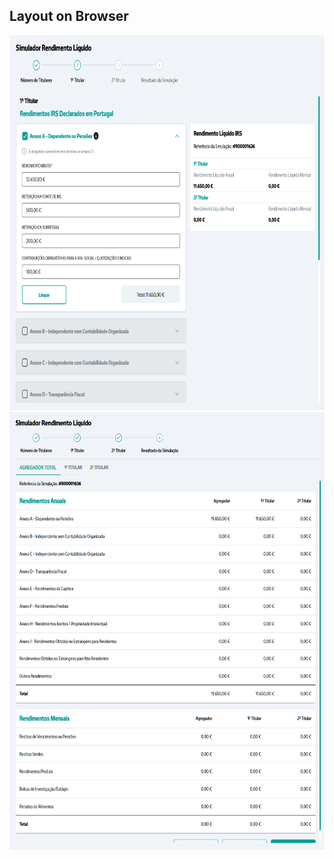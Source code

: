 ## Layout on Browser

<img src="https://github.com/tiagomoita/Rendimento-Liquido/blob/main/frontend-react-simul-simrl/packages/npt/src/assets/RendimentoLiquido1.png" width="700" height="600" />
<img src="https://github.com/tiagomoita/Rendimento-Liquido/blob/main/frontend-react-simul-simrl/packages/npt/src/assets/RendimentoLiquido2.png" width="700" height="700" />

